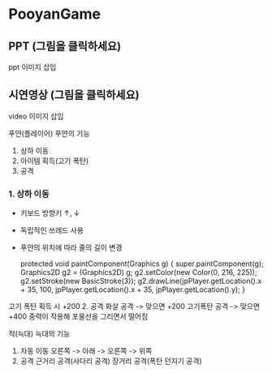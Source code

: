 # PooyanGame

## PPT (그림을 클릭하세요)
ppt 이미지 삽입
## 시연영상 (그림을 클릭하세요)
video 이미지 삽입

푸얀(플레이어)
푸얀의 기능
1. 상하 이동
2. 아이템 획득(고기 폭탄)
3. 공격
### 1. 상하 이동
* 키보드 방향키 ↑, ↓
* 독립적인 쓰레드 사용
* 푸얀의 위치에 따라 줄의 길이 변경

	protected void paintComponent(Graphics g) {
		super.paintComponent(g);
		Graphics2D g2 = (Graphics2D) g;
		g2.setColor(new Color(0, 216, 225));
		g2.setStroke(new BasicStroke(3));
		g2.drawLine(jpPlayer.getLocation().x + 35, 100, jpPlayer.getLocation().x + 35, jpPlayer.getLocation().y);
	}
	
고기 폭탄 획득 시 +200
2. 공격
화살 공격 -> 맞으면 +200
고기폭탄 공격 -> 맞으면 +400
중력이 작용해 포물선을 그리면서 떨어짐

적(늑대)
늑대의 기능
1. 자동 이동
오른쪽 -> 아래 -> 오른쪽 -> 위쪽
2. 공격
근거리 공격(사다리 공격)
장거리 공격(폭탄 던지기 공격)
